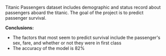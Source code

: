 Titanic Passengers dataset includes demographic and status record about passengers aboard the titanic. The goal of the project is to predict passenger survival.

**Conclusions:**
- The factors that most seem to predict survival include the passenger's sex, fare, and whether or not they were in first class
- The accuracy of the model is 82%
